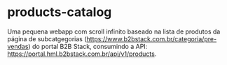 # products-catalog
Uma pequena webapp com scroll infinito baseado na lista de produtos da página de subcatgegorias (https://www.b2bstack.com.br/categoria/pre-vendas) do portal B2B Stack, consumindo a API: https://portal.hml.b2bstack.com.br/api/v1/products.
